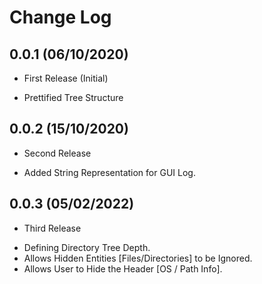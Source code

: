 Change Log
==========

0.0.1 (06/10/2020)
-------------------
-  First Release (Initial)
*  Prettified Tree Structure

0.0.2 (15/10/2020)
-------------------
-  Second Release
*  Added String Representation for GUI Log.

0.0.3 (05/02/2022)
-------------------
-  Third Release
*  Defining Directory Tree Depth.
*  Allows Hidden Entities [Files/Directories] to be Ignored.
*  Allows User to Hide the Header [OS / Path Info].